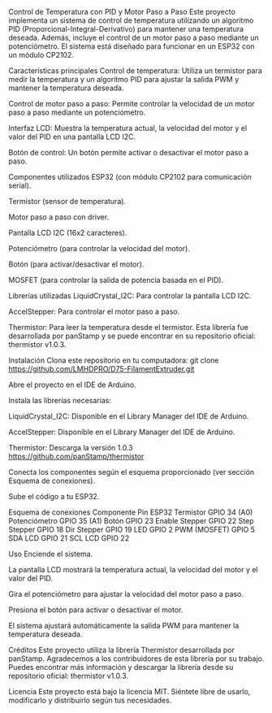 Control de Temperatura con PID y Motor Paso a Paso
Este proyecto implementa un sistema de control de temperatura utilizando un algoritmo PID (Proporcional-Integral-Derivativo) para mantener una temperatura deseada. Además, incluye el control de un motor paso a paso mediante un potenciómetro. El sistema está diseñado para funcionar en un ESP32 con un módulo CP2102.

Características principales
Control de temperatura: Utiliza un termistor para medir la temperatura y un algoritmo PID para ajustar la salida PWM y mantener la temperatura deseada.

Control de motor paso a paso: Permite controlar la velocidad de un motor paso a paso mediante un potenciómetro.

Interfaz LCD: Muestra la temperatura actual, la velocidad del motor y el valor del PID en una pantalla LCD I2C.

Botón de control: Un botón permite activar o desactivar el motor paso a paso.

Componentes utilizados
ESP32 (con módulo CP2102 para comunicación serial).

Termistor (sensor de temperatura).

Motor paso a paso con driver.

Pantalla LCD I2C (16x2 caracteres).

Potenciómetro (para controlar la velocidad del motor).

Botón (para activar/desactivar el motor).

MOSFET (para controlar la salida de potencia basada en el PID).

Librerías utilizadas
LiquidCrystal_I2C: Para controlar la pantalla LCD I2C.

AccelStepper: Para controlar el motor paso a paso.

Thermistor: Para leer la temperatura desde el termistor. Esta librería fue desarrollada por panStamp y se puede encontrar en su repositorio oficial: thermistor v1.0.3.

Instalación
Clona este repositorio en tu computadora: 
git clone https://github.com/LMHDPRO/D75-FilamentExtruder.git

Abre el proyecto en el IDE de Arduino.

Instala las librerías necesarias:

LiquidCrystal_I2C: Disponible en el Library Manager del IDE de Arduino.

AccelStepper: Disponible en el Library Manager del IDE de Arduino.

Thermistor: Descarga la versión 1.0.3 https://github.com/panStamp/thermistor

Conecta los componentes según el esquema proporcionado (ver sección Esquema de conexiones).

Sube el código a tu ESP32.

Esquema de conexiones
Componente	Pin ESP32
Termistor	GPIO 34 (A0)
Potenciómetro	GPIO 35 (A1)
Botón	GPIO 23
Enable Stepper	GPIO 22
Step Stepper	GPIO 18
Dir Stepper	GPIO 19
LED	GPIO 2
PWM (MOSFET)	GPIO 5
SDA LCD	GPIO 21
SCL LCD	GPIO 22

Uso
Enciende el sistema.

La pantalla LCD mostrará la temperatura actual, la velocidad del motor y el valor del PID.

Gira el potenciómetro para ajustar la velocidad del motor paso a paso.

Presiona el botón para activar o desactivar el motor.

El sistema ajustará automáticamente la salida PWM para mantener la temperatura deseada.

Créditos
Este proyecto utiliza la librería Thermistor desarrollada por panStamp. Agradecemos a los contribuidores de esta librería por su trabajo. Puedes encontrar más información y descargar la librería desde su repositorio oficial: thermistor v1.0.3.

Licencia
Este proyecto está bajo la licencia MIT. Siéntete libre de usarlo, modificarlo y distribuirlo según tus necesidades.
